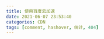 ```yaml
---
title: 使用百度云加速
date: 2021-06-07 23:53:40
categories: CDN 
tags: [comment, hashover, 统计, 404]
---
```


